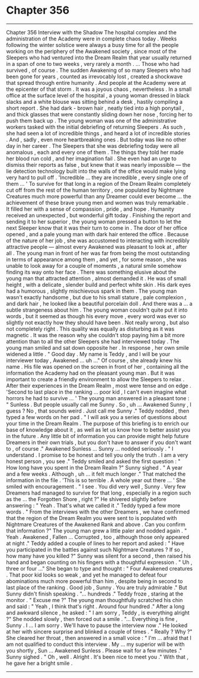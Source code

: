 
# Chapter 356


---

Chapter 356 Interview with the Shadow
The hospital complex and the administration of the Academy were in complete chaos today . Weeks following the winter solstice were always a busy time for all the people working on the periphery of the Awakened society , since most of the Sleepers who had ventured into the Dream Realm that year usually returned in a span of one to two weeks , very rarely a month .
… Those who had survived , of course .
The sudden Awakening of so many Sleepers who had been gone for years , counted as irrevocably lost , created a shockwave that spread through entire humanity . And people at the Academy were at the epicenter of that storm .
It was a joyous chaos , nevertheless .
In a small office at the surface level of the hospital , a young woman dressed in black slacks and a white blouse was sitting behind a desk , hastily compiling a short report . She had dark - brown hair , neatly tied into a high ponytail , and thick glasses that were constantly sliding down her nose , forcing her to push them back up .
The young woman was one of the administrative workers tasked with the initial debriefing of returning Sleepers . As such , she had seen a lot of incredible things , and heard a lot of incredible stories .
And , sadly , even more heartbreaking ones .
But today was like no other day in her career .
The Sleepers that she was debriefing today were all anomalous , each and every one of them . The things they told her made her blood run cold , and her imagination fail . She even had an urge to dismiss their reports as false , but knew that it was nearly impossible — the lie detection technology built into the walls of the office would make lying very hard to pull off .
'Incredible … they are incredible , every single one of them … '
To survive for that long in a region of the Dream Realm completely cut off from the rest of the human territory , one populated by Nightmare Creatures much more powerful than any Dreamer could ever become … the achievement of these brave young men and women was truly remarkable .
It filled her with a sense of compassion , pride , and hope .
Humanity received an unexpected , but wonderful gift today .
Finishing the report and sending it to her superior , the young woman pressed a button to let the next Sleeper know that it was their turn to come in .
The door of her office opened , and a pale young man with dark hair entered the office .
Because of the nature of her job , she was accustomed to interacting with incredibly attractive people — almost every Awakened was pleasant to look at , after all . The young man in front of her was far from being the most outstanding in terms of appearance among them , and yet , for some reason , she was unable to look away for a couple of moments , a natural smile somehow finding its way onto her face .
There was something elusive about the young man that attracted attention , almost demanded it .
He was of small height , with a delicate , slender build and perfect white skin . His dark eyes had a humorous , slightly mischievous spark in them . The young man wasn't exactly handsome , but due to his small stature , pale complexion , and dark hair , he looked like a beautiful porcelain doll .
And there was a … a subtle strangeness about him . The young woman couldn't quite put it into words , but it seemed as though his every move , every word was ever so slightly not exactly how they should have been . Not really wrong , but also not completely right .
This quality was equally as disturbing as it was magnetic . It was the reason why she couldn't stop paying him a bit more attention than to all the other Sleepers she had interviewed today .
The young man smiled and sat down opposite her . In response , her own smile widened a little .
" Good day . My name is Teddy , and I will be your interviewer today , Awakened … uh …"
Of course , she already knew his name . His file was opened on the screen in front of her , containing all the information the Academy had on the pleasant young man . But it was important to create a friendly environment to allow the Sleepers to relax . After their experiences in the Dream Realm , most were tense and on edge .
'Second to last place in the ranking … poor kid , I can't even imagine what horrors he had to survive … '
The young man answered in a pleasant tone :
" Sunless . But people usually call me Sunny . So , uh … Awakened Sunny , I guess ? No , that sounds weird . Just call me Sunny ."
Teddy nodded , then typed a few words on her pad .
" I will ask you a series of questions about your time in the Dream Realm . The purpose of this briefing is to enrich our base of knowledge about it , as well as let us know how to better assist you in the future . Any little bit of information you can provide might help future Dreamers in their own trials , but you don't have to answer if you don't want to , of course ."
Awakened Sunless … Sunny … nodded seriously .
" I understand . I promise to be honest and tell you only the truth . I am a very honest person , you see ."
Teddy smiled and asked the first question :
" How long have you spent in the Dream Realm ?"
Sunny sighed .
" A year and a few weeks . Although , uh ... it felt much longer ."
That matched the information in the file .
'This is so terrible . A whole year out there … '
She smiled with encouragement .
" I see . You did very well , Sunny . Very few Dreamers had managed to survive for that long , especially in a region such as the ... the Forgotten Shore , right ?"
He shivered slightly before answering :
" Yeah . That's what we called it ."
Teddy typed a few more words .
" From the interviews with the other Dreamers , we have confirmed that the region of the Dream Realm you were sent to is populated with Nightmare Creatures of the Awakened Rank and above . Can you confirm that information ?"
The young man grew a little paler and nodded again .
" Yeah . Awakened , Fallen … Corrupted , too , although those only appeared at night ."
Teddy added a couple of lines to her report and asked :
" Have you participated in the battles against such Nightmare Creatures ? If so , how many have you killed ?"
Sunny was silent for a second , then raised his hand and began counting on his fingers with a thoughtful expression .
" Uh , three or four …"
She began to type and thought :
" Four Awakened creatures . That poor kid looks so weak , and yet he managed to defeat four abominations much more powerful than him , despite being in second to last place of the ranking . Good job , Sunny . You are truly admirable ."
But Sunny didn't finish speaking .
"... hundreds ."
Teddy froze , staring at the monitor .
" Excuse me ?"
The young man thoughtfully scratched his chin and said :
" Yeah , I think that's right . Around four hundred ."
After a long and awkward silence , he asked :
" I am sorry , Teddy , is everything alright ?"
She nodded slowly , then forced out a smile .
"... Everything is fine , Sunny . I … I am sorry . We'll have to pause the interview now ."
He looked at her with sincere surprise and blinked a couple of times .
" Really ? Why ?"
She cleared her throat , then answered in a small voice :
" I'm ... afraid that I am not qualified to conduct this interview . My … my superior will be with you shortly , Sun … Awakened Sunless . Please wait for a few minutes ."
Sunny sighed .
" Oh , well . Alright . It's been nice to meet you ."
With that , he gave her a bright smile .

---

